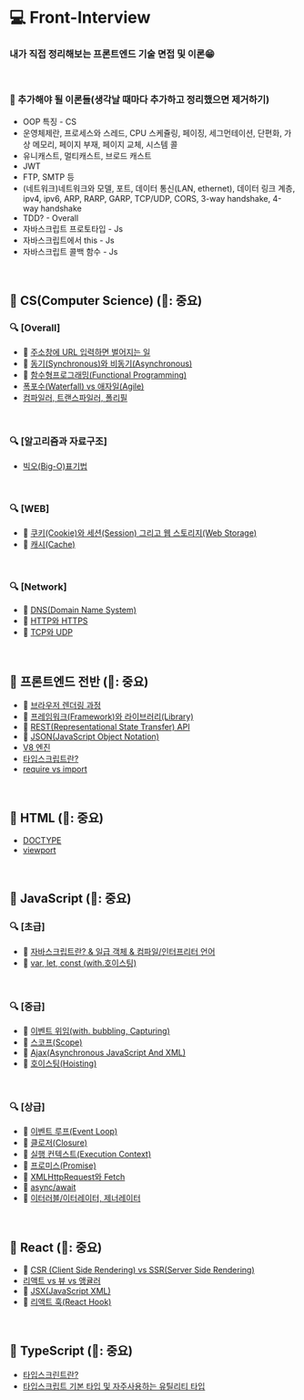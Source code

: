 # 💻 Front-Interview

### 내가 직접 정리해보는 프론트엔드 기술 면접 및 이론😁

<br />

### 📄 추가해야 될 이론들(생각날 때마다 추가하고 정리했으면 제거하기)

- OOP 특징 - CS
- 운영체제란, 프로세스와 스레드, CPU 스케쥴링, 페이징, 세그먼테이션, 단편화, 가상 메모리, 페이지 부재, 페이지 교체, 시스템 콜
- 유니캐스트, 멀티캐스트, 브로드 캐스트
- JWT
- FTP, SMTP 등
- (네트워크)네트워크와 모델, 포트, 데이터 통신(LAN, ethernet), 데이터 링크 계층, ipv4, ipv6, ARP, RARP, GARP, TCP/UDP, CORS, 3-way handshake, 4-way handshake
- TDD? - Overall
- 자바스크립트 프로토타입 - Js
- 자바스크립트에서 this - Js
- 자바스크립트 콜백 함수 - Js

<br />

## 🔖 CS(Computer Science) (🌟: 중요)

### 🔍 [Overall]

- 🌟 [주소창에 URL 입력하면 벌어지는 일](https://github.com/ssi02014/Front-Interview/blob/master/Note/CS/enter-url-process.md)
- 🌟 [동기(Synchronous)와 비동기(Asynchronous)](https://github.com/ssi02014/Front-Interview/blob/master/Note/CS/synchronous-asynchronous.md)
- 🌟 [함수형프로그래밍(Functional Programming)](https://github.com/ssi02014/Front-Interview/blob/master/Note/CS/functionalProgramming.md)
- [폭포수(Waterfall) vs 애자일(Agile)](https://github.com/ssi02014/Front-Interview/blob/master/Note/CS/waterfall-Agile.md)
- [컴파일러, 트랜스파일러, 폴리필](https://github.com/ssi02014/Front-Interview/blob/master/Note/CS/transcompiler.md)

<br />

### 🔍 [알고리즘과 자료구조]

- [빅오(Big-O)표기법](https://github.com/ssi02014/Front-Interview/blob/master/Note/CS/big-O.md)

<br />

### 🔍 [WEB]

- 🌟 [쿠키(Cookie)와 세션(Session) 그리고 웹 스토리지(Web Storage)](https://github.com/ssi02014/Front-Interview/blob/master/Note/CS/cookie-session.md)
- 🌟 [캐시(Cache)](https://github.com/ssi02014/Front-Interview/blob/master/Note/CS/cache.md)

<br />

### 🔍 [Network]

- 🌟 [DNS(Domain Name System)](https://github.com/ssi02014/Front-Interview/blob/master/Note/CS/DNS.md)
- 🌟 [HTTP와 HTTPS](https://github.com/ssi02014/Front-Interview/blob/master/Note/CS/http-https.md)
- 🌟 [TCP와 UDP](https://github.com/ssi02014/Front-Interview/blob/master/Note/CS/tcp-udp.md)

<br />

## 🔖 프론트엔드 전반 (🌟: 중요)

- 🌟 [브라우저 렌더링 과정](https://github.com/ssi02014/Front-Interview/blob/master/Note/Frontend-Overall/browser-rendering-process.md)
- 🌟 [프레임워크(Framework)와 라이브러리(Library)](https://github.com/ssi02014/Front-Interview/blob/master/Note/Frontend-Overall/library-framework.md)
- 🌟 [REST(Representational State Transfer) API](https://github.com/ssi02014/Front-Interview/blob/master/Note/Frontend-Overall/restful.md)
- 🌟 [JSON(JavaScript Object Notation)](https://github.com/ssi02014/Front-Interview/blob/master/Note/Frontend-Overall/json.md)
- [V8 엔진](https://github.com/ssi02014/Front-Interview/blob/master/Note/Frontend-Overall/V8.md)
- [타입스크립트란?](https://github.com/ssi02014/Front-Interview/blob/master/Note/Frontend-Overall/typescript.md)
- [require vs import](https://github.com/ssi02014/Front-Interview/blob/master/Note/Frontend-Overall/require-import.md)

<br />

## 🔖 HTML (🌟: 중요)

- [DOCTYPE](https://github.com/ssi02014/Front-Interview/blob/master/Note/HTML/doctype.md)
- [viewport](https://github.com/ssi02014/Front-Interview/blob/master/Note/HTML/viewport.md)

<br />

## 🔖 JavaScript (🌟: 중요)

### 🔍 [초급]

- 🌟 [자바스크립트란? & 일급 객체 & 컴파일/인터프리터 언어](http://github.com/ssi02014/Front-Interview/blob/master/Note/JavaScript/javascript.md)
- 🌟 [var, let, const (with.호이스팅)](http://github.com/ssi02014/Front-Interview/blob/master/Note/JavaScript/var-let-const.md)

<br />

### 🔍 [중급]

- 🌟 [이벤트 위임(with. bubbling, Capturing)](https://github.com/ssi02014/Front-Interview/blob/master/Note/JavaScript/event-delegation.md)
- 🌟 [스코프(Scope)](https://github.com/ssi02014/Front-Interview/blob/master/Note/JavaScript/scope.md)
- 🌟 [Ajax(Asynchronous JavaScript And XML)](https://github.com/ssi02014/Front-Interview/blob/master/Note/JavaScript/ajax.md)
- 🌟 [호이스팅(Hoisting)](https://github.com/ssi02014/Front-Interview/blob/master/Note/JavaScript/hoisting.md)

<br />

### 🔍 [상급]

- 🌟 [이벤트 루프(Event Loop)](https://github.com/ssi02014/Front-Interview/blob/master/Note/JavaScript/event-loop.md)
- 🌟 [클로저(Closure)](https://github.com/ssi02014/Front-Interview/blob/master/Note/JavaScript/closure.md)
- 🌟 [실행 컨텍스트(Execution Context)](https://github.com/ssi02014/Front-Interview/blob/master/Note/JavaScript/execution-context.md)
- 🌟 [프로미스(Promise)](https://github.com/ssi02014/Front-Interview/blob/master/Note/JavaScript/promise.md)
- 🌟 [XMLHttpRequest와 Fetch](https://github.com/ssi02014/Front-Interview/blob/master/Note/JavaScript/xmlhttprequest.md)
- 🌟 [async/await](https://github.com/ssi02014/Front-Interview/blob/master/Note/JavaScript/async-await.md)
- 🌟 [이터러블/이터레이터, 제너레이터](https://github.com/ssi02014/Front-Interview/blob/master/Note/JavaScript/iterator-generator.md)

<br />

## 🔖 React (🌟: 중요)

- 🌟 [CSR (Client Side Rendering) vs SSR(Server Side Rendering)](https://github.com/ssi02014/Front-Interview/blob/master/Note/Frontend-Overall/csr-ssr.md)
- [리액트 vs 뷰 vs 앵귤러](https://github.com/ssi02014/Front-Interview/blob/master/Note/React/react-vue-angular.md)
- 🌟 [JSX(JavaScript XML)](https://github.com/ssi02014/Front-Interview/blob/master/Note/React/jsx.md)
- 🌟 [리액트 훅(React Hook)](https://github.com/ssi02014/Front-Interview/blob/master/Note/React/hooks.md)

<br />

## 🔖 TypeScript (🌟: 중요)

- [타입스크린트란?](https://github.com/ssi02014/Front-Interview/blob/master/Note/typescript/typescript.md)
- [타입스크립트 기본 타입 및 자주사용하는 유틸리티 타입](https://github.com/ssi02014/Front-Interview/blob/master/Note/typescript/types.md)

<br />
